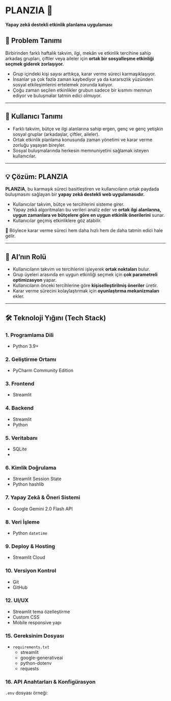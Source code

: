 # PLANZIA 🎯  
**Yapay zekâ destekli etkinlik planlama uygulaması**

## 🚩 Problem Tanımı  
Birbirinden farklı haftalık takvim, ilgi, mekân ve etkinlik tercihine sahip arkadaş grupları, çiftler veya aileler için **ortak bir sosyalleşme etkinliği seçmek giderek zorlaşıyor.**  

- Grup içindeki kişi sayısı arttıkça, karar verme süreci karmaşıklaşıyor.  
- İnsanlar ya çok fazla zaman kaybediyor ya da kararsızlık yüzünden sosyal etkileşimlerini ertelemek zorunda kalıyor.  
- Çoğu zaman seçilen etkinlikler grubun sadece bir kısmını memnun ediyor ve buluşmalar tatmin edici olmuyor.  

---

## 👥 Kullanıcı Tanımı  
- Farklı takvim, bütçe ve ilgi alanlarına sahip ergen, genç ve genç yetişkin sosyal gruplar (arkadaşlar, çiftler, aileler).  
- Ortak etkinlik planlama konusunda zaman yönetimi ve karar verme zorluğu yaşayan bireyler.  
- Sosyal buluşmalarında herkesin memnuniyetini sağlamak isteyen kullanıcılar.  

---

## 💡 Çözüm: PLANZIA  
**PLANZIA**, bu karmaşık süreci basitleştiren ve kullanıcıların ortak paydada buluşmasını sağlayan bir **yapay zekâ destekli web uygulamasıdır.**  

- Kullanıcılar takvim, bütçe ve tercihlerini sisteme girer.  
- Yapay zekâ algoritmaları bu verileri analiz eder ve **ortak ilgi alanlarına, uygun zamanlara ve bütçelere göre en uygun etkinlik önerilerini** sunar.  
- Kullanıcılar geçmiş etkinliklere göz atabilir.
  
📌 Böylece karar verme süreci hem daha hızlı hem de daha tatmin edici hale gelir.  

---

## 🤖 AI’nın Rolü  
- Kullanıcıların takvim ve tercihlerini işleyerek **ortak noktaları** bulur.  
- Grup üyeleri arasında en uygun etkinliği seçmek için **çok parametreli optimizasyon** yapar.  
- Kullanıcıların önceki tercihlerine göre **kişiselleştirilmiş öneriler** üretir.  
- Karar verme sürecini kolaylaştırmak için **oyunlaştırma mekanizmaları** ekler.  

---

## 🛠️ Teknoloji Yığını (Tech Stack)

### 1. Programlama Dili  
- Python 3.9+  

### 2. Geliştirme Ortamı  
- PyCharm Community Edition  

### 3. Frontend  
- Streamlit  

### 4. Backend  
- Streamlit  
- Python  

### 5. Veritabanı  
- SQLite
- 
### 6. Kimlik Doğrulama  
- Streamlit Session State  
- Python hashlib  

### 7. Yapay Zekâ & Öneri Sistemi  
- Google Gemini 2.0 Flash API  

### 8. Veri İşleme  
- Python `datetime`  

### 9. Deploy & Hosting  
- Streamlit Cloud  

### 10. Versiyon Kontrol  
- Git  
- GitHub  

### 12. UI/UX  
- Streamlit tema özelleştirme  
- Custom CSS    
- Mobile responsive yapı    

### 15. Gereksinim Dosyası  
- `requirements.txt`  
  - streamlit  
  - google-generativeai  
  - python-dotenv  
  - requests  

### 16. API Anahtarları & Konfigürasyon  
`.env` dosyası örneği:  
